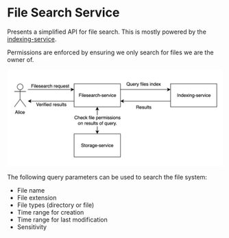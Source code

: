 # File Search Service

Presents a simplified API for file search. This is mostly powered by the
[indexing-service](../indexing-service/README.md).

Permissions are enforced by ensuring we only search for files we are the
owner of.

![](./wiki/FilesearchFlow.png)

The following query parameters can be used to search the file system:
- File name
- File extension
- File types (directory or file)
- Time range for creation
- Time range for last modification
- Sensitivity
